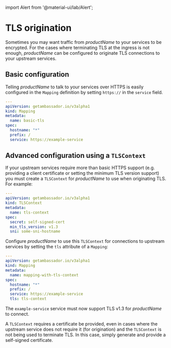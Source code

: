 import Alert from '@material-ui/lab/Alert';

# TLS origination

Sometimes you may want traffic from $productName$ to your services to be encrypted. For the cases where terminating TLS at the ingress is not enough, $productName$ can be configured to originate TLS connections to your upstream services.

## Basic configuration

Telling $productName$ to talk to your services over HTTPS is easily configured in the `Mapping` definition by setting `https://` in the `service` field.

```yaml
---
apiVersion: getambassador.io/v3alpha1
kind: Mapping
metadata:
  name: basic-tls
spec:
  hostname: "*"
  prefix: /
  service: https://example-service
```

## Advanced configuration using a `TLSContext`

If your upstream services require more than basic HTTPS support (e.g. providing a client certificate or
setting the minimum TLS version support) you must create a `TLSContext` for $productName$ to use when
originating TLS. For example:

```yaml
---
apiVersion: getambassador.io/v3alpha1
kind: TLSContext
metadata:
  name: tls-context
spec:
  secret: self-signed-cert
  min_tls_version: v1.3
  sni: some-sni-hostname
```

Configure $productName$ to use this `TLSContext` for connections to upstream services by setting the `tls` attribute of a `Mapping`:

```yaml
---
apiVersion: getambassador.io/v3alpha1
kind: Mapping
metadata:
  name: mapping-with-tls-context
spec:
  hostname: "*"
  prefix: /
  service: https://example-service
  tls: tls-context
```

The `example-service` service must now support TLS v1.3 for $productName$ to connect.

<Alert severity="warning">
  A <code>TLSContext</code> requires a certificate be provided, even in cases where the upstream
  service does not require it (for origination) and the <code>TLSContext</code> is not being used
  to terminate TLS. In this case, simply generate and provide a self-signed certificate.
</Alert>
